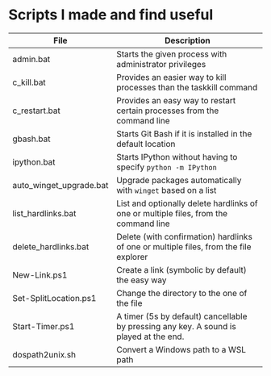 # Scripts I made and find useful

File					| Description
------------------------|------------
admin.bat				| Starts the given process with administrator privileges
c_kill.bat				| Provides an easier way to kill processes than the taskkill command
c_restart.bat			| Provides an easy way to restart certain processes from the command line
gbash.bat				| Starts Git Bash if it is installed in the default location
ipython.bat				| Starts IPython without having to specify `python -m IPython`
auto_winget_upgrade.bat	| Upgrade packages automatically with `winget` based on a list
list_hardlinks.bat		| List and optionally delete hardlinks of one or multiple files, from the command line
delete_hardlinks.bat	| Delete (with confirmation) hardlinks of one or multiple files, from the file explorer
New-Link.ps1			| Create a link (symbolic by default) the easy way
Set-SplitLocation.ps1	| Change the directory to the one of the file
Start-Timer.ps1			| A timer (5s by default) cancellable by pressing any key. A sound is played at the end.
dospath2unix.sh			| Convert a Windows path to a WSL path